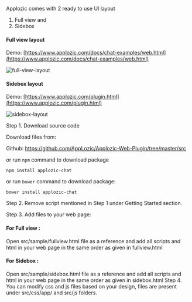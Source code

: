 Applozic comes with 2 ready to use UI layout
1. Full view and 
2. Sidebox

#### Full view layout

Demo: [https://www.applozic.com/docs/chat-examples/web.html](https://www.applozic.com/docs/chat-examples/web.html)


![full-view-layout](https://raw.githubusercontent.com/AppLozic/Applozic-Web-Plugin/master/src/sample/fullview.png)     




#### Sidebox layout

Demo: [https://www.applozic.com/plugin.html](https://www.applozic.com/plugin.html)


![sidebox-layout](https://raw.githubusercontent.com/AppLozic/Applozic-Web-Plugin/master/src/sample/sidebox.png)     


Step 1. Download source code

Download files from:

Github:
https://github.com/AppLozic/Applozic-Web-Plugin/tree/master/src

or run ```npm``` command to download package
```
npm install applozic-chat

```

or run ```bower``` command to download package:

```
bower install applozic-chat
```

Step 2. Remove script mentioned in Step 1 under Getting Started section.

Step 3. Add files to your web page:
#### For Full view : 
Open src/sample/fullview.html file as a reference and add all scripts and html in your web page in the same order as given in fullview.html

#### For Sidebox : 
Open src/sample/sidebox.html file as a reference and add all scripts and html in your web page in the same order as given in sidebox.html
Step 4. You can modify css and js files based on your design, files are present under src/css/app/ and src/js folders.


 

